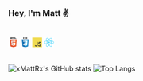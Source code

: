 

### Hey, I'm Matt ✌
<br/>
<div>
<img src="https://raw.githubusercontent.com/devicons/devicon/master/icons/html5/html5-original-wordmark.svg" width="4%" alt="HTML">
<img src="https://raw.githubusercontent.com/devicons/devicon/master/icons/css3/css3-original-wordmark.svg" width="4%" alt="CSS">
<img src="https://raw.githubusercontent.com/devicons/devicon/master/icons/javascript/javascript-original.svg" width="4%" alt="Javascript"> 
<img src="https://raw.githubusercontent.com/devicons/devicon/master/icons/react/react-original.svg" width="4%" alt="ReactJS"><br><br>
<div>

![xMattRx's GitHub stats](https://github-readme-stats.vercel.app/api?username=xMattRx&show_icons=true&theme=dark)
![Top Langs](https://github-readme-stats.vercel.app/api/top-langs/?username=xMattRx&layout=compact&theme=dark)
</div>

